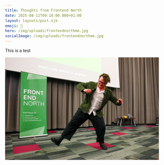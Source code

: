 ```yaml
---
title: Thoughts from Frontend North
date: 2025-08-11T09:18:00.000+01:00
layout: layouts/post.njk
emoji: 🤔
hero: /img/uploads/frontendnorthme.jpg
socialImage: /img/uploads/frontendnorthme.jpg
---
```


This is a test

![](/img/uploads/frontendnorthme.jpg)
